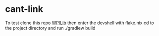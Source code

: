 # cant-link
To test clone this repo [WPILib](https://github.com/me-it-is/allwpilib)
then enter the devshell with flake.nix
cd to the project directory and run ./gradlew build
